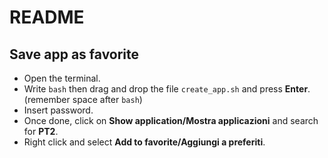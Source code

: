 # README

## Save app as favorite

* Open the terminal.
* Write `bash` then drag and drop the file `create_app.sh` and press **Enter**. (remember space after `bash`)
* Insert password.
* Once done, click on **Show application/Mostra applicazioni** and search for **PT2**.
* Right click and select **Add to favorite/Aggiungi a preferiti**.